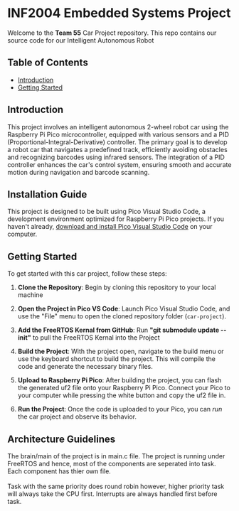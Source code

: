 # INF2004 Embedded Systems Project
Welcome to the **Team 55** Car Project repository. This repo contains our source code for our Intelligent Autonomous Robot

## Table of Contents
- [Introduction](#introduction)
- [Getting Started](#getting-started)

## Introduction

This project involves an intelligent autonomous 2-wheel robot car using the  Raspberry Pi Pico microcontroller, equipped  with  various  sensors  and a PID (Proportional-Integral-Derivative) controller. The primary goal is to develop a robot car that navigates a predefined track, efficiently  avoiding obstacles and recognizing barcodes using infrared sensors. The integration of  a PID controller enhances the car's control system, ensuring smooth and accurate motion during navigation and barcode scanning.

## Installation Guide

This project is designed to be built using Pico Visual Studio Code, a development environment optimized for Raspberry Pi Pico projects. If you haven't already, [download and install Pico Visual Studio Code](https://www.raspberrypi.com/documentation/microcontrollers/c_sdk.html#raspberry-pi-pico-cc-sdk) on your computer.

## Getting Started

To get started with this car project, follow these steps: 

1.  **Clone the Repository**: Begin by cloning this repository to your local machine
    
2.  **Open the Project in Pico VS Code**: Launch Pico Visual Studio Code, and use the "File" menu to open the cloned repository folder (`car-project`).

3.  **Add the FreeRTOS Kernal from GitHub**: Run **"git submodule update --init"** to pull the FreeRTOS Kernal into the Project
    
4.  **Build the Project**: With the project open, navigate to the build menu or use the keyboard shortcut to build the project. This will compile the code and generate the necessary binary files.
    
5.  **Upload to Raspberry Pi Pico**: After building the project, you can flash the generated uf2 file onto your Raspberry Pi Pico. Connect your Pico to your computer while pressing the white button and copy the uf2 file in.
    
6.  **Run the Project**: Once the code is uploaded to your Pico, you can *run* the car project and observe its behavior.

## Architecture Guidelines

The brain/main of the project is in main.c file. The project is running under FreeRTOS and hence, most of the components are seperated into task. Each component has thier own file.    <br>     
Task with the same priority does round robin however, higher priority task will always take the CPU first. Interrupts are always handled first before task.
